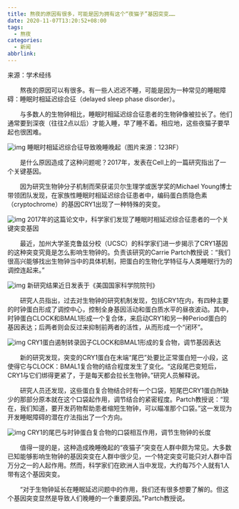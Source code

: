 ```yaml
---
title: 熬夜的原因有很多，可能是因为拥有这个“夜猫子”基因突变……
date: 2020-11-07T13:20:52+08:00
tags:
  - 熬夜
categories:
  - 新闻
abbrlink:
---
```


来源：学术经纬

　　熬夜的原因可以有很多。有一些人迟迟不睡，可能是因为一种常见的睡眠障碍：睡眠时相延迟综合征（delayed sleep phase disorder）。

　　与多数人的生物钟相比，睡眠时相延迟综合征患者的生物钟像被拉长了。他们通常要到深夜（往往2点以后）才能入睡，早了睡不着。相应地，这些夜猫子要早起也很困难。

![img](https://cdn.jsdelivr.net/gh/yakeing/Documentation@main/Hexo/images/0529-kcaeqzx9985567.jpg)
睡眠时相延迟综合征导致晚睡晚起（图片来源：123RF）

　　是什么原因造成了这种问题呢？2017年，发表在Cell上的一篇研究指出了一个关键基因。

　　因为研究生物钟分子机制而荣获诺贝尔生理学或医学奖的Michael Young博士带领团队发现，在家族性睡眠时相延迟综合征患者中，编码蛋白质隐色素（cryptochrome）的基因CRY1出现了一种特殊的突变。

![img](https://cdn.jsdelivr.net/gh/yakeing/Documentation@main/Hexo/images/cda5-kcaeqzx9985683.jpg)
2017年的这篇论文中，科学家们发现了睡眠时相延迟综合征患者的一个关键突变基因

　　最近，加州大学圣克鲁兹分校（UCSC）的科学家们进一步揭示了CRY1基因的这种突变究竟是怎么影响生物钟的。负责该研究的Carrie Partch教授说：“我们很高兴能够找出生物钟当中的具体机制，把蛋白的生物化学特征与人类睡眠行为的调控连起来。”

![img](https://cdn.jsdelivr.net/gh/yakeing/Documentation@main/Hexo/images/82f8-kcaeqzx9985744.jpg)
新研究结果近日发表于《美国国家科学院院刊》

　　研究人员指出，过去对生物钟的研究机制发现，包括CRY1在内，有四种主要的时钟蛋白形成了调控中心，控制全身基因活动和蛋白质水平的昼夜波动。其中，时钟蛋白CLOCK和BMAL1形成一个复合体，来启动CRY1和另一种Period蛋白的基因表达；后两者则会反过来抑制前两者的活性，从而形成一个“闭环”。

![img](https://cdn.jsdelivr.net/gh/yakeing/Documentation@main/Hexo/images/c0b5-kcaeqzx9985854.jpg)
CRY1蛋白遏制转录因子CLOCK和BMAL1形成的复合物，调节基因表达

　　新的研究发现，突变的CRY1蛋白在末端“尾巴”处要比正常蛋白短一小段，这使得它与CLOCK：BMAL1复合物的结合程度发生了变化。“这段尾巴变短后，CRY1与它们绑得更紧了，于是每天都会拉长生物钟。”研究人员解释说。

　　研究人员还发现，这些蛋白复合物结合时有一个口袋，短尾巴CRY1蛋白所缺少的那部分原本就在这个口袋起作用，调节结合的紧密程度。Partch教授说：“现在，我们知道，要开发药物帮助患者缩短生物钟，可以瞄准那个口袋。”这一发现为开发睡眠障碍的潜在疗法指出了一个方向。

![img](https://cdn.jsdelivr.net/gh/yakeing/Documentation@main/Hexo/images/fa63-kcaeqzx9985974.jpg)
CRY1的尾巴与时钟蛋白复合物的口袋相互作用，调节生物钟的长度

　　值得一提的是，这种造成晚睡晚起的“夜猫子”突变在人群中颇为常见。大多数已知能够影响生物钟的基因突变在人群中很少见，一个特定突变可能只对人群中百万分之一的人起作用。然而，科学家们在欧洲人当中发现，大约每75个人就有1人带有这个基因突变。

　　“对于生物钟延长在睡眠延迟问题中的作用，我们还有很多想要了解的。但这个基因突变显然是导致人们晚睡的一个重要原因。”Partch教授说。